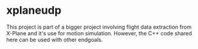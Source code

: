 # xplaneudp
This project is part of a bigger project involving flight data extraction from X-Plane and it's use for motion simulation. However, the C++ code shared here can be used with other endgoals.
